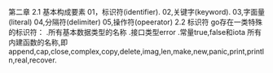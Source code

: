 第二章
   2.1 基本构成要素
      01，标识符(identifier). 02,关键字(keyword). 03,字面量(literal) 04,分隔符(delimiter) 05,操作符(opeerator)
   2.2 标识符 
      go存在一类特殊的标识符：
         .所有基本数据类型的名称
	 .接口类型error
	 .常量true,false和iota 
      所有内建函数的名称,即append,cap,close,complex,copy,delete,imag,len,make,new,panic,print,println,real,recover. 



